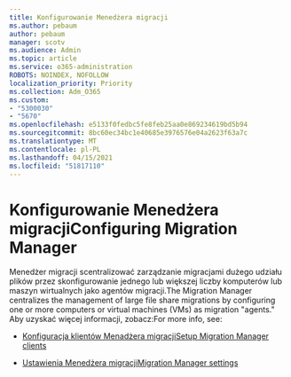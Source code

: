 ```yaml
---
title: Konfigurowanie Menedżera migracji
ms.author: pebaum
author: pebaum
manager: scotv
ms.audience: Admin
ms.topic: article
ms.service: o365-administration
ROBOTS: NOINDEX, NOFOLLOW
localization_priority: Priority
ms.collection: Adm_O365
ms.custom:
- "5300030"
- "5670"
ms.openlocfilehash: e5133f0fedbc5fe8feb25aa0e869234619bd5b94
ms.sourcegitcommit: 8bc60ec34bc1e40685e3976576e04a2623f63a7c
ms.translationtype: MT
ms.contentlocale: pl-PL
ms.lasthandoff: 04/15/2021
ms.locfileid: "51817110"
---
```

# <a name="configuring-migration-manager"></a><span data-ttu-id="05b2d-102">Konfigurowanie Menedżera migracji</span><span class="sxs-lookup"><span data-stu-id="05b2d-102">Configuring Migration Manager</span></span>

<span data-ttu-id="05b2d-103">Menedżer migracji scentralizować zarządzanie migracjami dużego udziału plików przez skonfigurowanie jednego lub większej liczby komputerów lub maszyn wirtualnych jako agentów migracji.</span><span class="sxs-lookup"><span data-stu-id="05b2d-103">The Migration Manager centralizes the management of large file share migrations by configuring one or more computers or virtual machines (VMs) as migration "agents."</span></span> <span data-ttu-id="05b2d-104">Aby uzyskać więcej informacji, zobacz:</span><span class="sxs-lookup"><span data-stu-id="05b2d-104">For more info, see:</span></span>

- [<span data-ttu-id="05b2d-105">Konfiguracja klientów Menadżera migracji</span><span class="sxs-lookup"><span data-stu-id="05b2d-105">Setup Migration Manager clients</span></span>](https://docs.microsoft.com/sharepointmigration/mm-setup-clients)

- [<span data-ttu-id="05b2d-106">Ustawienia Menedżera migracji</span><span class="sxs-lookup"><span data-stu-id="05b2d-106">Migration Manager settings</span></span>](https://docs.microsoft.com/sharepointmigration/mm-settings)
